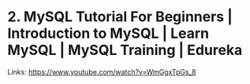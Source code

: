 # 2. MySQL Tutorial For Beginners | Introduction to MySQL | Learn MySQL | MySQL Training | Edureka

Links: https://www.youtube.com/watch?v=WmGgxTpGs_8